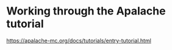 # Working through the Apalache tutorial

<https://apalache-mc.org/docs/tutorials/entry-tutorial.html>
